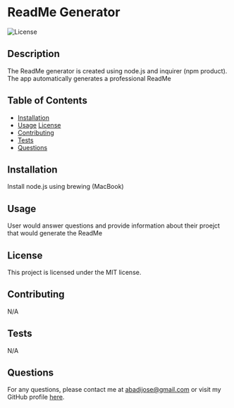 # ReadMe Generator
  ![License](https://img.shields.io/badge/license-MIT-blue.svg)

  ## Description
  The ReadMe generator is created using node.js and inquirer (npm product). The app automatically generates a professional ReadMe
  
  ## Table of Contents
  - [Installation](#installation)
  - [Usage](#usage)
  [License](#license)
  - [Contributing](#contributing)
  - [Tests](#tests)
  - [Questions](#questions)
  
  ## Installation
  Install node.js using brewing (MacBook)
  
  ## Usage
  User would answer questions and provide information about their proejct that would generate the ReadMe
  
  ## License
This project is licensed under the MIT license.
  
  ## Contributing
  N/A
  
  ## Tests
  N/A
  
  ## Questions
  For any questions, please contact me at [abadijose@gmail.com](mailto:abadijose@gmail.com) or visit my GitHub profile [here](https://github.com/ajabadi).
  
